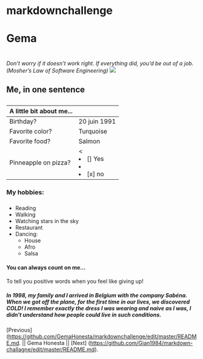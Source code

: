 # markdownchallenge
# Gema <h1>
<em>Don’t worry if it doesn’t work right. If everything did, you’d be out of a job. (Mosher’s Law of Software Engineering)</em>
<img src="DSC_0055.JPG"/>
## Me, in one sentence <h2>


|A little bit about me...|  |
|----------------------|-----|
|Birthday?             |20 juin 1991|
|Favorite color?       |Turquoise|
|Favorite food?        |Salmon|
|Pinneapple on pizza?|  <uk><<li> [] Yes<li><li>[x] no </li></ul>|

### My hobbies: <h3>

- Reading
- Walking
- Watching stars in the sky
- Restaurant
- Dancing:
  - House 
  - Afro
  - Salsa
  
 #### You can always count on me...<h4>
  To tell you positive words when you feel like giving up!
 ##### In 1998, my family and I arrived in Belgium with the company Sabéna. When we got off the plane, for the first time in our lives, we discovered COLD! I remember exactly the dress I was wearing and naive as I was, I didn't understand how people could live in such conditions. <h5>

[Previous] (https://github.com/GemaHonesta/markdownchallenge/edit/master/README.md. || Gema Honesta || [Next] (https://github.com/Gian1984/markdown-challagne/edit/master/README.md).
